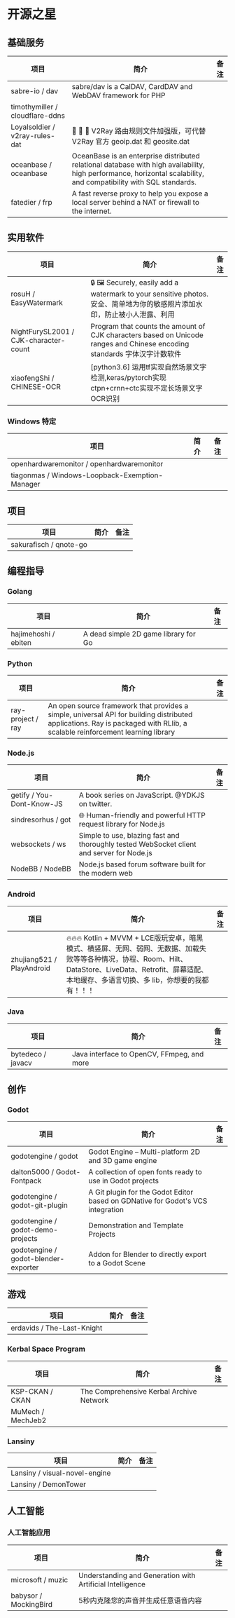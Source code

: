 # 开源之星

## 基础服务

| 项目 | 简介 | 备注 |
| --- | --- | --- |
| sabre-io / dav | sabre/dav is a CalDAV, CardDAV and WebDAV framework for PHP |
| timothymiller / cloudflare-ddns |
| Loyalsoldier / v2ray-rules-dat | 🦄 🎃 👻 V2Ray 路由规则文件加强版，可代替 V2Ray 官方 geoip.dat 和 geosite.dat |
| oceanbase / oceanbase | OceanBase is an enterprise distributed relational database with high availability, high performance, horizontal scalability, and compatibility with SQL standards. |
| fatedier / frp | A fast reverse proxy to help you expose a local server behind a NAT or firewall to the internet. |

## 实用软件

| 项目 | 简介 | 备注 |
| --- | --- | --- |
| rosuH / EasyWatermark | 🔒 🖼 Securely, easily add a watermark to your sensitive photos. 安全、简单地为你的敏感照片添加水印，防止被小人泄露、利用 |
| NightFurySL2001 / CJK-character-count | Program that counts the amount of CJK characters based on Unicode ranges and Chinese encoding standards 字体汉字计数软件 |
| xiaofengShi / CHINESE-OCR | [python3.6] 运用tf实现自然场景文字检测,keras/pytorch实现ctpn+crnn+ctc实现不定长场景文字OCR识别 |

### Windows 特定

| 项目 | 简介 | 备注 |
| --- | --- | --- |
| openhardwaremonitor / openhardwaremonitor  | |
| tiagonmas / Windows-Loopback-Exemption-Manager |

## 项目

| 项目 | 简介 | 备注 |
| --- | --- | --- |
| sakurafisch / qnote-go |

## 编程指导

### Golang

| 项目 | 简介 | 备注 |
| --- | --- | --- |
| hajimehoshi / ebiten | A dead simple 2D game library for Go |

### Python

| 项目 | 简介 | 备注 |
| --- | --- | --- |
| ray-project / ray | An open source framework that provides a simple, universal API for building distributed applications. Ray is packaged with RLlib, a scalable reinforcement learning library |

### Node.js

| 项目 | 简介 | 备注 |
| --- | --- | --- |
| getify / You-Dont-Know-JS | A book series on JavaScript. @YDKJS on twitter. |
| sindresorhus / got  |🌐 Human-friendly and powerful HTTP request library for Node.js |
| websockets / ws | Simple to use, blazing fast and thoroughly tested WebSocket client and server for Node.js |
| NodeBB / NodeBB | Node.js based forum software built for the modern web |

### Android

| 项目 | 简介 | 备注 |
| --- | --- | --- |
| zhujiang521 / PlayAndroid | 🔥🔥🔥 Kotlin + MVVM + LCE版玩安卓，暗黑模式、横竖屏、无网、弱网、无数据、加载失败等等各种情况，协程、Room、Hilt、DataStore、LiveData、Retrofit、屏幕适配、本地缓存、多语言切换、多 lib，你想要的我都有！！！ |

### Java

| 项目 | 简介 | 备注 |
| --- | --- | --- |
| bytedeco / javacv | Java interface to OpenCV, FFmpeg, and more |

## 创作

### Godot

| 项目 | 简介 | 备注 |
| --- | --- | --- |
| godotengine / godot | Godot Engine – Multi-platform 2D and 3D game engine |
| dalton5000 / Godot-Fontpack | A collection of open fonts ready to use in Godot projects |
| godotengine / godot-git-plugin | A Git plugin for the Godot Editor based on GDNative for Godot's VCS integration |
| godotengine / godot-demo-projects | Demonstration and Template Projects |
| godotengine / godot-blender-exporter | Addon for Blender to directly export to a Godot Scene |

## 游戏

| 项目 | 简介 | 备注 |
| --- | --- | --- |
| erdavids / The-Last-Knight | |

### Kerbal Space Program

| 项目 | 简介 | 备注 |
| --- | --- | --- |
| KSP-CKAN / CKAN | The Comprehensive Kerbal Archive Network |
| MuMech / MechJeb2 | |

### Lansiny

| 项目 | 简介 | 备注 |
| --- | --- | --- |
| Lansiny / visual-novel-engine | |
| Lansiny / DemonTower |

## 人工智能

### 人工智能应用

| 项目 | 简介 | 备注 |
| --- | --- | --- |
| microsoft / muzic | Understanding and Generation with Artificial Intelligence |
| babysor / MockingBird | 5秒内克隆您的声音并生成任意语音内容 |
